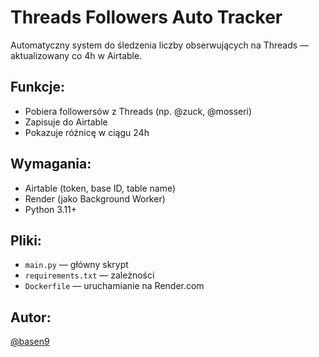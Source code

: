 # Threads Followers Auto Tracker

Automatyczny system do śledzenia liczby obserwujących na Threads — aktualizowany co 4h w Airtable.

## Funkcje:
- Pobiera followersów z Threads (np. @zuck, @mosseri)
- Zapisuje do Airtable
- Pokazuje różnicę w ciągu 24h

## Wymagania:
- Airtable (token, base ID, table name)
- Render (jako Background Worker)
- Python 3.11+

## Pliki:
- `main.py` — główny skrypt
- `requirements.txt` — zależności
- `Dockerfile` — uruchamianie na Render.com

## Autor:
[@basen9](https://github.com/basen9)
